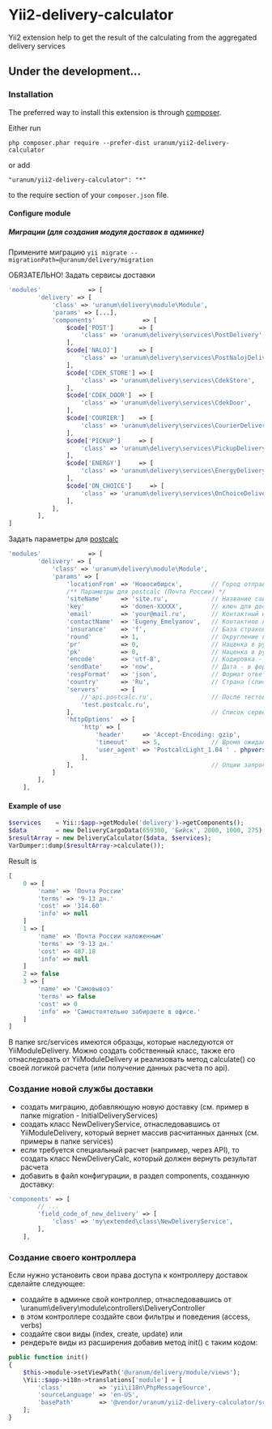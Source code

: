 # Yii2-delivery-calculator
Yii2 extension help to get the result of the calculating from the aggregated delivery services

## Under the development...

### Installation

The preferred way to install this extension is through [composer](http://getcomposer.org/download/).

Either run

```
php composer.phar require --prefer-dist uranum/yii2-delivery-calculator
```

or add

```
"uranum/yii2-delivery-calculator": "*"
```

to the require section of your `composer.json` file.

#### Configure module

##### Миграции (для создания модуля доставок в админке)
Примените миграцию  `yii migrate --migrationPath=@uranum/delivery/migration`


ОБЯЗАТЕЛЬНО!
Задать сервисы доставки
```php
'modules'             => [
		'delivery' => [
			'class' => 'uranum\delivery\module\Module',
			'params' => [...],
            'components'             => [
                $code['POST']       => [
                    'class' => 'uranum\delivery\services\PostDelivery',
                ],
                $code['NALOJ']      => [
                    'class' => 'uranum\delivery\services\PostNalojDelivery',
                ],
                $code['CDEK_STORE'] => [
                    'class' => 'uranum\delivery\services\CdekStore',
                ],
                $code['CDEK_DOOR']  => [
                    'class' => 'uranum\delivery\services\CdekDoor',
                ],
                $code['COURIER']    => [
                    'class' => 'uranum\delivery\services\CourierDelivery',
                ],
                $code['PICKUP']     => [
                    'class' => 'uranum\delivery\services\PickupDelivery',
                ],
                $code['ENERGY']     => [
                    'class' => 'uranum\delivery\services\EnergyDelivery',
                ],
                $code['ON_CHOICE']     => [
                    'class' => 'uranum\delivery\services\OnChoiceDelivery',
                ],
            ],
        ],
]
```

Задать параметры для [postcalc](http://postcalc.ru/api.html)
```php
'modules'             => [
		'delivery' => [
			'class' => 'uranum\delivery\module\Module',
		    'params' => [
			    'locationFrom' => 'Новосибирск',        // Город отправки
			    /** Параметры для postcalc (Почта России) */
			    'siteName'     => 'site.ru',            // Название сайта (ОБЯЗАТЕЛЬНЫЙ)
			    'key'          => 'domen-XXXXX',        // ключ для доступа к API (ОБЯЗАТЕЛЬНЫЙ c 25 декабря 2019 года)
			    'email'        => 'your@mail.ru',       // Контактный email. Самый принципиальный параметр для postcalc (ОБЯЗАТЕЛЬНЫЙ)
			    'contactName'  => 'Eugeny_Emelyanov',   // Контактное лицо. Имя_фамилия, только латиница через подчеркивание (НЕобязательный)
			    'insurance'    => 'f',                  // База страховки - полная f или частичная p (НЕобязательный)
			    'round'        => 1,                    // Округление вверх. 0.01 - округление до копеек, 1 - до рублей (НЕобязательный)
			    'pr'           => 0,                    // Наценка в рублях за обработку заказа (НЕобязательный)
			    'pk'           => 0,                    // Наценка в рублях за упаковку одного отправления (НЕобязательный)
			    'encode'       => 'utf-8',              // Кодировка - utf-8 или windows-1251 (НЕобязательный)
			    'sendDate'     => 'now',                // Дата - в формате, который понимает strtotime(), например, '+7days','10.10.2020' (НЕобязательный)
			    'respFormat'   => 'json',               // Формат ответа (html, php, arr, wddx, json, plain) (НЕобязательный)
			    'country'      => 'Ru',                 // Страна (список стран: http://postcalc.ru/countries.php) (НЕобязательный)
			    'servers'      => [
				    //'api.postcalc.ru',                // После тестовых запросов включить "боевой" сервер (ОБЯЗАТЕЛЬНО)
				    'test.postcalc.ru',
			    ],                                      // Список серверов для беcплатной версии (ОБЯЗАТЕЛЬНЫЙ)
			    'httpOptions'  => [
				    'http' => [
					    'header'     => 'Accept-Encoding: gzip',
					    'timeout'    => 5,              // Время ожидания ответа сервера в секундах
					    'user_agent' => 'PostcalcLight_1.04 ' . phpversion(),
				    ],
			    ],                                      // Опции запроса (НЕобязательный)
		    ]
		],
	],
```

#### Example of use
```php
$services    = Yii::$app->getModule('delivery')->getComponents();
$data        = new DeliveryCargoData(659300, 'Бийск', 2000, 1000, 275); // zip, locationTo, cartCost, weight, innerCode (own carrier code)
$resultArray = new DeliveryCalculator($data, $services);
VarDumper::dump($resultArray->calculate());
```

Result is
```php
[
    0 => [
        'name' => 'Почта России'
        'terms' => '9-13 дн.'
        'cost' => '314.60'
        'info' => null
    ]
    1 => [
        'name' => 'Почта России наложенным'
        'terms' => '9-13 дн.'
        'cost' => 487.18
        'info' => null
    ]
    2 => false
    3 => [
        'name' => 'Самовывоз'
        'terms' => false
        'cost' => 0
        'info' => 'Самостоятельно забираете в офисе.'
    ]
]
```
В папке src/services имеются образцы, которые наследуются от YiiModuleDelivery. Можно создать собственный класс, также его отнаследовать от YiiModuleDelivery и реализовать метод calculate() со своей логикой расчета (или получение данных расчета по api).

### Создание новой службы доставки
* создать миграцию, добавляющую новую доставку (см. пример в папке migration - InitialDeliveryServices)
* создать класс NewDeliveryService, отнаследовавшись от YiiModuleDelivery, который вернет массив расчитанных данных (см. примеры в папке services)
* если требуется специальный расчет (например, через API), то создать класс NewDeliveryCalc, который должен вернуть результат расчета
* добавить в файл конфигурации, в раздел components, созданную доставку:
```php
'components' => [
        // ...
        'field_code_of_new_delivery' => [
            'class' => 'my\extended\class\NewDeliveryService',
        ],
    ],
```
### Создание своего контроллера
Если нужно установить свои права доступа к контроллеру доставок сделайте следующее:
* создайте в админке свой контроллер, отнаследовавшись от \uranum\delivery\module\controllers\DeliveryController
* в этом контроллере создайте свои фильтры и поведения (access, verbs)
* создайте свои виды (index, create, update) или 
* рендерьте виды из расширения добавив метод init() с таким кодом:
```php
public function init()
{
    $this->module->setViewPath('@uranum/delivery/module/views');
    \Yii::$app->i18n->translations['module'] = [
        'class'          => 'yii\i18n\PhpMessageSource',
        'sourceLanguage' => 'en-US',
        'basePath'       => '@vendor/uranum/yii2-delivery-calculator/src/module/messages'
    ];
}
```